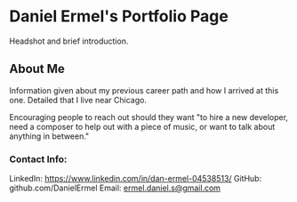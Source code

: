 # Daniel Ermel's Portfolio Page

Headshot and brief introduction.

## About Me
Information given about my previous career path and how I arrived at this one. Detailed that I live near Chicago.

Encouraging people to reach out should they want "to hire a new developer, need a composer to help out with a piece of music, or want to talk about anything in between."

### Contact Info:
LinkedIn: https://www.linkedin.com/in/dan-ermel-04538513/
GitHub: github.com/DanielErmel
Email: ermel.daniel.s@gmail.com
